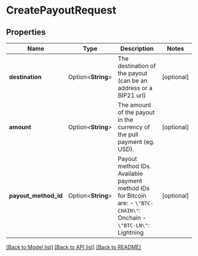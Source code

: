 # CreatePayoutRequest

## Properties

Name | Type | Description | Notes
------------ | ------------- | ------------- | -------------
**destination** | Option<**String**> | The destination of the payout (can be an address or a BIP21 url) | [optional]
**amount** | Option<**String**> | The amount of the payout in the currency of the pull payment (eg. USD). | [optional]
**payout_method_id** | Option<**String**> | Payout method IDs. Available payment method IDs for Bitcoin are:   - `\"BTC-CHAIN\"`: Onchain    -`\"BTC-LN\"`: Lightning | [optional]

[[Back to Model list]](../README.md#documentation-for-models) [[Back to API list]](../README.md#documentation-for-api-endpoints) [[Back to README]](../README.md)


